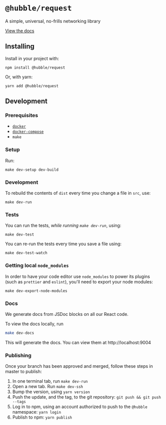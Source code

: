 # `@hubble/request`

A simple, universal, no-frills networking library

[View the docs](https://hubblehq.github.io/request)

## Installing

Install in your project with:

```shell
npm install @hubble/request
```

Or, with yarn:

```shell
yarn add @hubble/request
```

## Development

### Prerequisites

- [`docker`](https://www.docker.com/)
- [`docker-compose`](https://docs.docker.com/compose/)
- `make`

### Setup

Run:

```shell
make dev-setup dev-build
```

### Development

To rebuild the contents of `dist` every time you change a file in `src`, use:

```shell
make dev-run
```

### Tests

You can run the tests, _while running `make dev-run`_, using:

```shell
make dev-test
```

You can re-run the tests every time you save a file using:

```shell
make dev-test-watch
```

### Getting local `node_modules`

In order to have your code editor use `node_modules` to power its plugins (such as `prettier` and `eslint`), you'll need to export your node modules:

```shell
make dev-export-node-modules
```

### Docs

We generate docs from JSDoc blocks on all our React code.

To view the docs locally, run

```sh
make dev-docs
```

This will generate the docs. You can view them at http://localhost:9004

### Publishing

Once your branch has been approved and merged, follow these steps in master to publish:

1. In one terminal tab, run `make dev-run`
2. Open a new tab. Run `make dev-ssh`
3. Bump the version, using `yarn version`
4. Push the update, and the tag, to the git repository: `git push && git push --tags`
5. Log in to npm, using an account authorized to push to the `@hubble` namespace: `yarn login`
6. Publish to npm: `yarn publish`
